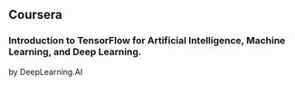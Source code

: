 ## Coursera

### Introduction to TensorFlow for Artificial Intelligence, Machine Learning, and Deep Learning. 
by DeepLearning.AI

